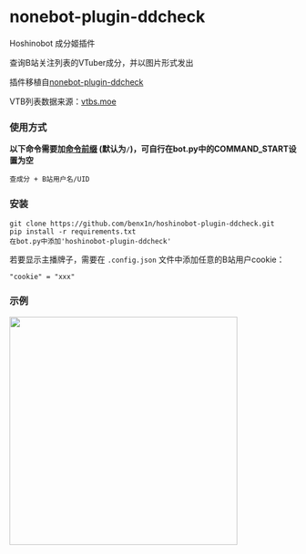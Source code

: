 # nonebot-plugin-ddcheck

Hoshinobot 成分姬插件

查询B站关注列表的VTuber成分，并以图片形式发出

插件移植自[nonebot-plugin-ddcheck](https://github.com/noneplugin/nonebot-plugin-ddcheck)

VTB列表数据来源：[vtbs.moe](https://vtbs.moe/)


### 使用方式

**以下命令需要加[命令前缀](https://v2.nonebot.dev/docs/api/config#Config-command_start) (默认为`/`)，可自行在bot.py中的COMMAND_START设置为空**

```
查成分 + B站用户名/UID
```


### 安装

```
git clone https://github.com/benx1n/hoshinobot-plugin-ddcheck.git
pip install -r requirements.txt
在bot.py中添加'hoshinobot-plugin-ddcheck'
```

若要显示主播牌子，需要在 `.config.json` 文件中添加任意的B站用户cookie：

```
"cookie" = "xxx"
```


### 示例

<div align="left">
  <img src="https://s2.loli.net/2022/03/20/Nk3jZJgxforHDsu.png" width="400" />
</div>
